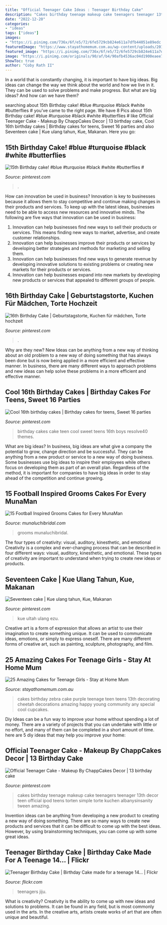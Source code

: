 ```yaml
---
title: "Official Teenager Cake Ideas : Teenager Birthday Cake"
description: "Cakes birthday teenage makeup cake teenagers teenager 13th decor teen official ipod teens torten simple torte kuchen albanysinsanity tween amazing"
date: "2022-12-20"
categories:
- "ideas"
tags: ["ideas"]
images:
- "https://i.pinimg.com/736x/6f/e5/72/6fe5729cb824e611a7dfb44051e89edc.jpg"
featuredImage: "https://www.stayathomemum.com.au/wp-content/uploads/2015/10/614.jpg"
featured_image: "https://i.pinimg.com/736x/6f/e5/72/6fe5729cb824e611a7dfb44051e89edc.jpg"
image: "https://i.pinimg.com/originals/90/af/b4/90afb4536ac04d1900eaee7709b8ed90.jpg"
ShowToc: true
author: "Coby Rath II"
---
```



In a world that is constantly changing, it is important to have big ideas. Big ideas can change the way we think about the world and how we live in it. They can be used to solve problems and make progress. But what are big ideas? And how can we have them?

	

		
searching about 15th Birthday cake! #blue #turquoise #black #white #butterflies # you've came to the right page. We have 8 Pics about 15th Birthday cake! #blue #turquoise #black #white #butterflies # like Official Teenager Cake - Makeup By ChappCakes Decor | 13 birthday cake, Cool 16th birthday cakes | Birthday cakes for teens, Sweet 16 parties and also Seventeen cake | Kue ulang tahun, Kue, Makanan. Here you go:
		
    
## 15th Birthday Cake! #blue #turquoise #black #white #butterflies #

<img loading=lazy src="https://i.pinimg.com/736x/b2/24/09/b224091d85f12d0938cd4a8d5941ec0e.jpg" onerror="this.onerror=null;this.src='https://tse2.mm.bing.net/th?id=OIP.5U9sc_ks50m-x7FQ3GoywwHaJ3&amp;pid=15.1';" alt="15th Birthday cake! #blue #turquoise #black #white #butterflies #">

_Source: pinterest.com_

>. 

	

How can innovation be used in business?
Innovation is key to businesses because it allows them to stay competitive and continue making changes in their products and services. To keep up with the latest ideas, businesses need to be able to access new resources and innovative minds. The following are five ways that innovation can be used in business: 
1. Innovation can help businesses find new ways to sell their products or services. This means finding new ways to market, advertise, and create customer relationships. 
2. Innovation can help businesses improve their products or services by developing better strategies and methods for marketing and selling them. 
3. Innovation can help businesses find new ways to generate revenue by developing innovative solutions to existing problems or creating new markets for their products or services. 
4. Innovation can help businesses expand into new markets by developing new products or services that appealed to different groups of people. 

    
## 16th Birthday Cake | Geburtstagstorte, Kuchen Für Mädchen, Torte Hochzeit

<img loading=lazy src="https://i.pinimg.com/736x/ae/ba/0b/aeba0b7f8396e4699a81342cae3dc447.jpg" onerror="this.onerror=null;this.src='https://tse2.mm.bing.net/th?id=OIP.sqOElo-fNLIOmnlJhvyZ9wHaNd&amp;pid=15.1';" alt="16th Birthday Cake | Geburtstagstorte, Kuchen für mädchen, Torte hochzeit">

_Source: pinterest.com_

>. 

	

Why are they new?
New Ideas can be anything from a new way of thinking about an old problem to a new way of doing something that has always been done but is now being applied in a more efficient and effective manner. In business, there are many different ways to approach problems and new ideas can help solve these problems in a more efficient and effective manner.

    
## Cool 16th Birthday Cakes | Birthday Cakes For Teens, Sweet 16 Parties

<img loading=lazy src="https://i.pinimg.com/originals/90/af/b4/90afb4536ac04d1900eaee7709b8ed90.jpg" onerror="this.onerror=null;this.src='https://tse3.mm.bing.net/th?id=OIP.R3dotUqoZHUYr0O9kEVsFQHaJ3&amp;pid=15.1';" alt="Cool 16th birthday cakes | Birthday cakes for teens, Sweet 16 parties">

_Source: pinterest.com_

>birthday cakes cake teen cool sweet teens 16th boys resolve40 themes. 

	

What are big ideas?
In business, big ideas are what give a company the potential to grow, change direction and be successful. They can be anything from a new product or service to a new way of doing business. 
Some businesses use big ideas to inspire their employees while others focus on developing them as part of an overall plan. Regardless of the method, it is important for companies to have big ideas in order to stay ahead of the competition and continue growing.

    
## 15 Football Inspired Grooms Cakes For Every MunaMan

<img loading=lazy src="https://www.munaluchibridal.com/wp-content/uploads/2015/09/dallas_cowboys_grooms_cake.jpg" onerror="this.onerror=null;this.src='https://tse3.mm.bing.net/th?id=OIP.NSAP1OgtNRfMX5tcBYDxLQHaJ6&amp;pid=15.1';" alt="15 Football Inspired Grooms Cakes for Every MunaMan">

_Source: munaluchibridal.com_

>grooms munaluchibridal. 

	

The four types of creativity: visual, auditory, kinesthetic, and emotional
Creativity is a complex and ever-changing process that can be described in four different ways: visual, auditory, kinesthetic, and emotional. These types of creativity are important to understand when trying to create new ideas or products.

    
## Seventeen Cake | Kue Ulang Tahun, Kue, Makanan

<img loading=lazy src="https://i.pinimg.com/736x/67/e1/9e/67e19e9d9e5681eb3e3f5fdba2d06960.jpg" onerror="this.onerror=null;this.src='https://tse1.mm.bing.net/th?id=OIP.ronMaUDwqG1iWJTMXyM4DgHaJ3&amp;pid=15.1';" alt="Seventeen cake | Kue ulang tahun, Kue, Makanan">

_Source: pinterest.com_

>kue ultah ulang ezu. 

	

Creative art is a form of expression that allows an artist to use their imagination to create something unique. It can be used to communicate ideas, emotions, or simply to express oneself. There are many different forms of creative art, such as painting, sculpture, photography, and film.

    
## 25 Amazing Cakes For Teenage Girls - Stay At Home Mum

<img loading=lazy src="https://www.stayathomemum.com.au/wp-content/uploads/2015/10/614.jpg" onerror="this.onerror=null;this.src='https://tse4.mm.bing.net/th?id=OIP.XXiSYMp64wRmqOeOZ6OL9wHaJ4&amp;pid=15.1';" alt="25 Amazing Cakes for Teenage Girls - Stay at Home Mum">

_Source: stayathomemum.com.au_

>cakes birthday zebra cake purple teenage teen teens 13th decorating cheetah decorations amazing happy young community any special cool cupcakes. 

	

Diy Ideas can be a fun way to improve your home without spending a lot of money. There are a variety of projects that you can undertake with little or no effort, and many of them can be completed in a short amount of time. here are 5 diy ideas that may help you improve your home: 

    
## Official Teenager Cake - Makeup By ChappCakes Decor | 13 Birthday Cake

<img loading=lazy src="https://i.pinimg.com/736x/6f/e5/72/6fe5729cb824e611a7dfb44051e89edc.jpg" onerror="this.onerror=null;this.src='https://tse2.mm.bing.net/th?id=OIP.uwQxiEau-eoVnlX9cpPUxAEKDq&amp;pid=15.1';" alt="Official Teenager Cake - Makeup By ChappCakes Decor | 13 birthday cake">

_Source: pinterest.com_

>cakes birthday teenage makeup cake teenagers teenager 13th decor teen official ipod teens torten simple torte kuchen albanysinsanity tween amazing. 

	

Invention ideas can be anything from developing a new product to creating a new way of doing something. There are so many ways to create new products and services that it can be difficult to come up with the best ideas. However, by using brainstorming techniques, you can come up with some great ideas.

    
## Teenager Birthday Cake | Birthday Cake Made For A Teenage 14… | Flickr

<img loading=lazy src="https://c1.staticflickr.com/7/6025/6009223671_46e3022bdd_b.jpg" onerror="this.onerror=null;this.src='https://tse1.mm.bing.net/th?id=OIP.UpQ3HpeLXU_yf8rMxx1ktAHaNK&amp;pid=15.1';" alt="Teenager Birthday Cake | Birthday Cake made for a teenage 14… | Flickr">

_Source: flickr.com_

>teenagers jiju. 

	

What is creativity?
Creativity is the ability to come up with new ideas and solutions to problems. It can be found in any field, but is most commonly used in the arts. In the creative arts, artists create works of art that are often unique and beautiful.

